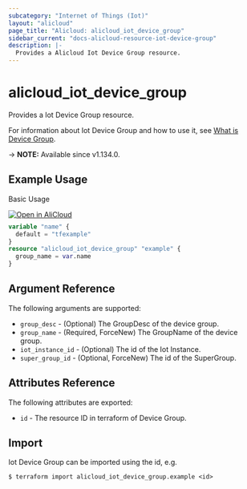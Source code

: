 ```yaml
---
subcategory: "Internet of Things (Iot)"
layout: "alicloud"
page_title: "Alicloud: alicloud_iot_device_group"
sidebar_current: "docs-alicloud-resource-iot-device-group"
description: |-
  Provides a Alicloud Iot Device Group resource.
---
```


# alicloud_iot_device_group

Provides a Iot Device Group resource.

For information about Iot Device Group and how to use it, see [What is Device Group](https://www.alibabacloud.com/help/product/30520.htm).

-> **NOTE:** Available since v1.134.0.

## Example Usage

Basic Usage

<div style="display: block;margin-bottom: 40px;"><div class="oics-button" style="float: right;position: absolute;margin-bottom: 10px;">
  <a href="https://api.aliyun.com/api-tools/terraform?resource=alicloud_iot_device_group&exampleId=a177a88b-84e0-5a56-f6d4-4cf61be5f76f18dbe55c&activeTab=example&spm=docs.r.iot_device_group.0.a177a88b84&intl_lang=EN_US" target="_blank">
    <img alt="Open in AliCloud" src="https://img.alicdn.com/imgextra/i1/O1CN01hjjqXv1uYUlY56FyX_!!6000000006049-55-tps-254-36.svg" style="max-height: 44px; max-width: 100%;">
  </a>
</div></div>

```terraform
variable "name" {
  default = "tfexample"
}
resource "alicloud_iot_device_group" "example" {
  group_name = var.name
}
```

## Argument Reference

The following arguments are supported:

* `group_desc` - (Optional) The GroupDesc of the device group.
* `group_name` - (Required, ForceNew) The GroupName of the device group.
* `iot_instance_id` - (Optional) The id of the Iot Instance.
* `super_group_id` - (Optional, ForceNew) The id of the SuperGroup.

## Attributes Reference

The following attributes are exported:

* `id` - The resource ID in terraform of Device Group.

## Import

Iot Device Group can be imported using the id, e.g.

```shell
$ terraform import alicloud_iot_device_group.example <id>
```
